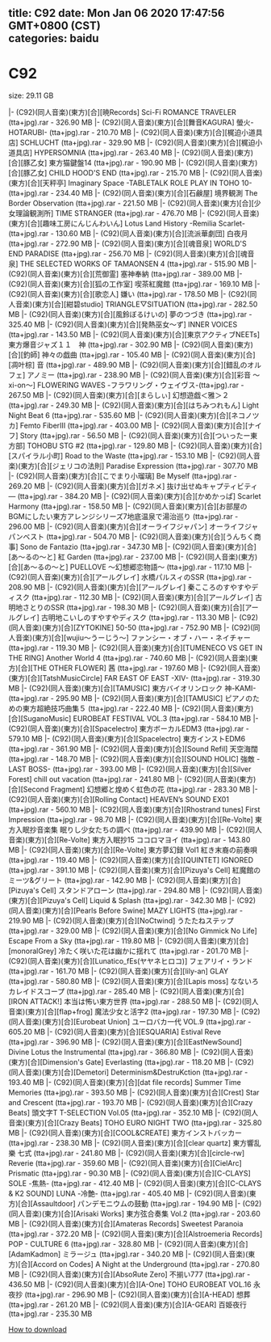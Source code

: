 
title: C92
date: Mon Jan 06 2020 17:47:56 GMT+0800 (CST)    
categories: baidu
---

# C92
size: 29.11 GB
 
 
|- (C92)(同人音楽)(東方)[合][暁Records] Sci-Fi ROMANCE TRAVELER (tta+jpg).rar - 326.90 MB
|- (C92)(同人音楽)(東方)[合][舞音KAGURA] 螢火-HOTARUBI- (tta+jpg).rar - 210.70 MB
|- (C92)(同人音楽)(東方)[合][梶迫小道具店] SCHLUCHT (tta+jpg).rar - 329.90 MB
|- (C92)(同人音楽)(東方)[合][梶迫小道具店] HYPERSOMNIA (tta+jpg).rar - 263.40 MB
|- (C92)(同人音楽)(東方)[合][豚乙女] 東方猫鍵盤14 (tta+jpg).rar - 190.90 MB
|- (C92)(同人音楽)(東方)[合][豚乙女] CHILD HOOD'S END (tta+jpg).rar - 215.70 MB
|- (C92)(同人音楽)(東方)[合][天秤亭] Imaginary Space -TABLETALK ROLE PLAY IN TOHO 10- (tta+jpg).rar - 234.40 MB
|- (C92)(同人音楽)(東方)[合][石鹸屋] 境界観測 The Border Observation (tta+jpg).rar - 221.50 MB
|- (C92)(同人音楽)(東方)[合][少女理論観測所] TIME STRANGER (tta+jpg).rar - 476.70 MB
|- (C92)(同人音楽)(東方)[合][趣味工房にんじんわいん] Lotus Land History -Remilia Scarlet- (tta+jpg).rar - 130.60 MB
|- (C92)(同人音楽)(東方)[合][流派華劇団] 白夜月 (tta+jpg).rar - 272.90 MB
|- (C92)(同人音楽)(東方)[合][魂音泉] WORLD'S END PARADISE (tta+jpg).rar - 256.70 MB
|- (C92)(同人音楽)(東方)[合][魂音泉] THE SELECTED WORKS OF TAMAONSEN 4 (tta+jpg).rar - 515.90 MB
|- (C92)(同人音楽)(東方)[合][荒御霊] 塞神奉納 (tta+jpg).rar - 389.00 MB
|- (C92)(同人音楽)(東方)[合][狐の工作室] 喫茶紅魔館 (tta+jpg).rar - 169.10 MB
|- (C92)(同人音楽)(東方)[合][歌恋人] 嫌い (tta+jpg).rar - 178.50 MB
|- (C92)(同人音楽)(東方)[合][紺碧studio] TRIANGLE▽SITUATION (tta+jpg).rar - 282.50 MB
|- (C92)(同人音楽)(東方)[合][風鈴ぼるけいの] 夢のつづき (tta+jpg).rar - 325.40 MB
|- (C92)(同人音楽)(東方)[合][発熱巫女～ず] INNER VOICES (tta+jpg).rar - 143.50 MB
|- (C92)(同人音楽)(東方)[合][東京アクティブNEETs] 東方爆音ジャズ１１　神 (tta+jpg).rar - 302.90 MB
|- (C92)(同人音楽)(東方)[合][釣師] 神々の戯曲 (tta+jpg).rar - 105.40 MB
|- (C92)(同人音楽)(東方)[合][凋叶棕] 音 (tta+jpg).rar - 489.90 MB
|- (C92)(同人音楽)(東方)[合][錯乱のオルフェ] アノミー (tta+jpg).rar - 238.90 MB
|- (C92)(同人音楽)(東方)[合][彩音 ～xi-on～] FLOWERING WAVES -フラワリング・ウェイヴス-(tta+jpg).rar - 267.50 MB
|- (C92)(同人音楽)(東方)[合][まらしぃ] 幻想遊戯＜雅＞２ (tta+jpg).rar - 249.30 MB
|- (C92)(同人音楽)(東方)[合][はちみつれもん] Light Night Beat 6 (tta+jpg).rar - 535.60 MB
|- (C92)(同人音楽)(東方)[合][ネコノツカ] Femto FiberIII (tta+jpg).rar - 403.00 MB
|- (C92)(同人音楽)(東方)[合][ナイフ] Story (tta+jpg).rar - 56.50 MB
|- (C92)(同人音楽)(東方)[合][ついったー東方部] TOHOBU STG #2 (tta+jpg).rar - 129.80 MB
|- (C92)(同人音楽)(東方)[合][スパイラル小町] Road to the Waste (tta+jpg).rar - 153.10 MB
|- (C92)(同人音楽)(東方)[合][ジェリコの法則] Paradise Expression (tta+jpg).rar - 307.70 MB
|- (C92)(同人音楽)(東方)[合][こでまり小瑠璃] Be Myself (tta+jpg).rar - 269.20 MB
|- (C92)(同人音楽)(東方)[合][ガネメ] 抜け出せぬキャプティビティ― (tta+jpg).rar - 384.20 MB
|- (C92)(同人音楽)(東方)[合][かめかっぱ] Scarlet Harmony (tta+jpg).rar - 158.50 MB
|- (C92)(同人音楽)(東方)[合][お部屋のBGMにしたい東方アレンジシリーズ7地底温泉で湯治巡り (tta+jpg).rar - 296.00 MB
|- (C92)(同人音楽)(東方)[合][オーライフジャパン] オーライフジャパンベスト (tta+jpg).rar - 504.70 MB
|- (C92)(同人音楽)(東方)[合][うんちく商事] Sono de Fantazio (tta+jpg).rar - 347.30 MB
|- (C92)(同人音楽)(東方)[合][あ～るの～と] 紅 Garden (tta+jpg).rar - 237.00 MB
|- (C92)(同人音楽)(東方)[合][あ～るの～と] PUELLOVE ～幻想郷恋物語～ (tta+jpg).rar - 117.10 MB
|- (C92)(同人音楽)(東方)[合][アールグレイ] 水橋パルスィのSSR (tta+jpg).rar - 208.90 MB
|- (C92)(同人音楽)(東方)[合][アールグレイ] 秦こころのすやすやディスク (tta+jpg).rar - 112.30 MB
|- (C92)(同人音楽)(東方)[合][アールグレイ] 古明地さとりのSSR (tta+jpg).rar - 198.30 MB
|- (C92)(同人音楽)(東方)[合][アールグレイ] 古明地こいしのすやすやディスク (tta+jpg).rar - 113.30 MB
|- (C92)(同人音楽)(東方)[合][ZYTOKINE] 50-50 (tta+jpg).rar - 752.90 MB
|- (C92)(同人音楽)(東方)[合][wujiu～うーじう～] ファンシー・オブ・ハー・ネイチャー (tta+jpg).rar - 119.30 MB
|- (C92)(同人音楽)(東方)[合][TUMENECO VS GET IN THE RING] Another World 4 (tta+jpg).rar - 740.60 MB
|- (C92)(同人音楽)(東方)[合][THE OTHER FLOWER] 茜 (tta+jpg).rar - 197.60 MB
|- (C92)(同人音楽)(東方)[合][TatshMusicCircle] FAR EAST OF EAST -XIV- (tta+jpg).rar - 319.30 MB
|- (C92)(同人音楽)(東方)[合][TAMUSIC] 東方バイオリンロック 神-KAMI- (tta+jpg).rar - 295.90 MB
|- (C92)(同人音楽)(東方)[合][TAMUSIC] ピアノのための東方超絶技巧曲集５ (tta+jpg).rar - 222.40 MB
|- (C92)(同人音楽)(東方)[合][SuganoMusic] EUROBEAT FESTIVAL VOL.3 (tta+jpg).rar - 584.10 MB
|- (C92)(同人音楽)(東方)[合][Spacelectro] 東方ボーカルEDM3 (tta+jpg).rar - 579.10 MB
|- (C92)(同人音楽)(東方)[合][Spacelectro] 東方インストEDM6 (tta+jpg).rar - 361.90 MB
|- (C92)(同人音楽)(東方)[合][Sound Refil] 天空海闊 (tta+jpg).rar - 148.70 MB
|- (C92)(同人音楽)(東方)[合][SOUND HOLIC] 強敵 -LAST BOSS- (tta+jpg).rar - 393.00 MB
|- (C92)(同人音楽)(東方)[合][Silver Forest] chill out vacation (tta+jpg).rar - 241.80 MB
|- (C92)(同人音楽)(東方)[合][Second Fragment] 幻想郷と煌めく虹色の花 (tta+jpg).rar - 283.30 MB
|- (C92)(同人音楽)(東方)[合][Rolling Contact] HEAVEN’s SOUND EX01 (tta+jpg).rar - 560.10 MB
|- (C92)(同人音楽)(東方)[合][Rhostrand tunes] First Impression (tta+jpg).rar - 98.70 MB
|- (C92)(同人音楽)(東方)[合][Re-Volte] 東方入眠抄音楽集 眠りし少女たちの調べ (tta+jpg).rar - 439.90 MB
|- (C92)(同人音楽)(東方)[合][Re-Volte] 東方入眠抄15 ココロマヨイ (tta+jpg).rar - 143.80 MB
|- (C92)(同人音楽)(東方)[合][Re-Volte] 東方夢幻録 Vol1 紅き末裔の前奏唄 (tta+jpg).rar - 119.40 MB
|- (C92)(同人音楽)(東方)[合][QUINTET] IGNORED (tta+jpg).rar - 391.10 MB
|- (C92)(同人音楽)(東方)[合][Pizuya's Cell] 紅魔館のミーツ&グリート (tta+jpg).rar - 142.90 MB
|- (C92)(同人音楽)(東方)[合][Pizuya's Cell] スタンドアローン (tta+jpg).rar - 294.80 MB
|- (C92)(同人音楽)(東方)[合][Pizuya's Cell] Liquid & Splash (tta+jpg).rar - 342.30 MB
|- (C92)(同人音楽)(東方)[合][Pearls Before Swine] MAZY LIGHTS (tta+jpg).rar - 219.90 MB
|- (C92)(同人音楽)(東方)[合][NoCtwind] うたたねステップ (tta+jpg).rar - 329.00 MB
|- (C92)(同人音楽)(東方)[合][No Gimmick No Life] Escape From a Sky (tta+jpg).rar - 119.80 MB
|- (C92)(同人音楽)(東方)[合][monoralGrey] 冷たく咲いた花は幽かに揺れて (tta+jpg).rar - 201.70 MB
|- (C92)(同人音楽)(東方)[合][Lunatico_fEs(ヤヤネヒロコ)] フェアリイ・ランド (tta+jpg).rar - 161.70 MB
|- (C92)(同人音楽)(東方)[合][lily-an] GLAY (tta+jpg).rar - 580.80 MB
|- (C92)(同人音楽)(東方)[合][Lapis moss] なないろカレイドスコープ (tta+jpg).rar - 285.40 MB
|- (C92)(同人音楽)(東方)[合][IRON ATTACK!] 本当は怖い東方世界 (tta+jpg).rar - 288.50 MB
|- (C92)(同人音楽)(東方)[合][flap+frog] 魔法少女と活字2 (tta+jpg).rar - 197.30 MB
|- (C92)(同人音楽)(東方)[合][Eurobeat Union] ユーロバカ一代 VOL.9 (tta+jpg).rar - 605.20 MB
|- (C92)(同人音楽)(東方)[合][ESQUARIA] Estival Reve (tta+jpg).rar - 396.90 MB
|- (C92)(同人音楽)(東方)[合][EastNewSound] Divine Lotus the Instrumental (tta+jpg).rar - 366.80 MB
|- (C92)(同人音楽)(東方)[合][Dimension's Gate] Everlasting (tta+jpg).rar - 118.20 MB
|- (C92)(同人音楽)(東方)[合][Demetori] Determinism&DestruKction (tta+jpg).rar - 193.40 MB
|- (C92)(同人音楽)(東方)[合][dat file records] Summer Time Memories (tta+jpg).rar - 393.50 MB
|- (C92)(同人音楽)(東方)[合][Crest] Star and Crescent (tta+jpg).rar - 193.70 MB
|- (C92)(同人音楽)(東方)[合][Crazy Beats] 頭文字T T-SELECTION Vol.05 (tta+jpg).rar - 352.10 MB
|- (C92)(同人音楽)(東方)[合][Crazy Beats] TOHO EURO NIGHT TWO (tta+jpg).rar - 325.80 MB
|- (C92)(同人音楽)(東方)[合][COOL&CREATE] 東方インストバッカー (tta+jpg).rar - 238.30 MB
|- (C92)(同人音楽)(東方)[合][clear quartz] 東方響乱樂 七式 (tta+jpg).rar - 241.80 MB
|- (C92)(同人音楽)(東方)[合][circle-rw] Reverie (tta+jpg).rar - 359.60 MB
|- (C92)(同人音楽)(東方)[合][CielArc] Prismatic (tta+jpg).rar - 90.30 MB
|- (C92)(同人音楽)(東方)[合][C-CLAYS] SOLE -焦熱- (tta+jpg).rar - 412.40 MB
|- (C92)(同人音楽)(東方)[合][C-CLAYS & K2 SOUND] LUNA -冷艶- (tta+jpg).rar - 405.40 MB
|- (C92)(同人音楽)(東方)[合][Assaultdoor] パンデモニウムの鼓動 (tta+jpg).rar - 194.90 MB
|- (C92)(同人音楽)(東方)[合][Arisaki Works] 東方弦合奏集 Vol.2 (tta+jpg).rar - 203.60 MB
|- (C92)(同人音楽)(東方)[合][Amateras Records] Sweetest Paranoia (tta+jpg).rar - 372.20 MB
|- (C92)(同人音楽)(東方)[合][Alstroemeria Records] POP - CULTURE 6 (tta+jpg).rar - 328.80 MB
|- (C92)(同人音楽)(東方)[合][AdamKadmon] ミラージュ (tta+jpg).rar - 340.20 MB
|- (C92)(同人音楽)(東方)[合][Accord on Codes] A Night at the Underground (tta+jpg).rar - 270.80 MB
|- (C92)(同人音楽)(東方)[合][AbsoЯute Zero] 不揃い777 (tta+jpg).rar - 436.50 MB
|- (C92)(同人音楽)(東方)[合][A-One] TOHO EUROBEAT VOL.16 永夜抄 (tta+jpg).rar - 296.90 MB
|- (C92)(同人音楽)(東方)[合][A-HEAD] 想葬 (tta+jpg).rar - 261.20 MB
|- (C92)(同人音楽)(東方)[合][A-GEAR] 百姫夜行 (tta+jpg).rar - 235.30 MB

[How to download](https://bpcam.bemobtrk.com/go/2ceec3aa-1ca2-46d6-b9ff-aaa5c184517c?jno=715)